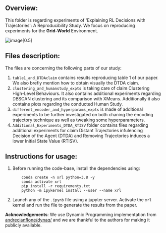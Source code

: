## Overview:
This folder is regarding experiments of 'Explaining RL Decisions with Trajectories': A Reproducibility Study. 
We focus on reproducing experiments for the **Grid-World** Environment.


![image](https://github.com/karim-abdel/FACT/assets/93334470/5d5b14e7-7137-473a-8ade-178a5e4b7aeb)[0.5]



## Files description:

The files are concerning the following parts of our study:

1. `table1_and_DTDAclaim` contains results reproducing table 1 of our paper. We also brefly mention how to obtain visually the DTDA claim.
2. `clustering_and_humanstudy_expts` is taking care of claim Clustering High-Level Behaviours. It also contains additional experiments regarding DBSCAN clustering and its comparison with XMeans. Additionally it also contains plots regarding the conducted Human Study.
3. `different_encoder_and_hyperparams_expts` is made of additional experiments to be further investigated on both chaning the encoding trajectory technique as well as tweaking some hyperparameters.
4. `Additional_Experiments_DTDA_RTISV` folder contains files regarding additional experiments for claim Distant Trajectories infulencing Decision of the Agent (DTDA) and Removing Trajectories induces a lower Initial State Value (RTISV). 


## Instructions for usage:

1. Before running the code-base, install the dependencies using:
    ```
        conda create -n xrl python=3.8 -y
        conda activate xrl
        pip install -r requirements.txt
        python -m ipykernel install --user --name xrl
    ```

2. Launch any of the `.ipynb` file using a jupyter server. Activate the `xrl` kernel and run the file to generate the results from the paper.

__Acknowledgements__: We use Dynamic Programming implementation from [andrecianflone/dynaq/](https://github.com/andrecianflone/dynaq/) and we are thankful to the authors for making it publicly available.


   
